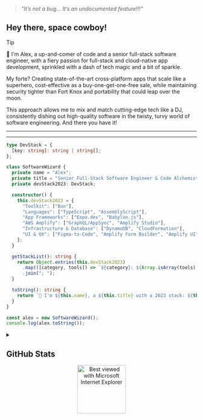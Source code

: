 > *"It’s not a bug... It’s an undocumented feature!!!"*

## Hey there, space cowboy!

> [!TIP]
> 
>👋 I'm Alex, a up-and-comer of code and a senior full-stack software engineer, with a fiery passion for full-stack and cloud-native app development, sprinkled with a dash of tech magic and a bit of sparkle.
>
>My forte? Creating state-of-the-art cross-platform apps that scale like a superhero, cost-effective as a buy-one-get-one-free sale, while maintaining security tighter than Fort Knox and portability that could leap over the moon.
>
>This approach allows me to mix and match cutting-edge tech like a DJ, consistently dishing out high-quality software in the twisty, turvy world of software engineering. And there you have it!
>

---
---
```typescript
type DevStack = {
  [key: string]: string | string[];
};

class SoftwareWizard {
  private name = "Alex";
  private title = "Senior Full-Stack Software Engineer & Code Alchemist";
  private devStack2023: DevStack;

  constructor() {
    this.devStack2023 = {
      "Toolkit": ["Bun"],
      "Languages": ["TypeScript", "AssemblyScript"],
      "App Frameworks": ["Expo.dev", "Babylon.js"],
      "AWS Amplify": ["GraphQL/AppSync", "Amplify Studio"],
      "Infrastructure & Database": ["DynamoDB", "CloudFormation"],
      "UI & UX": ["Figma-to-Code", "Amplify Form Builder", "Amplify UI"]
    };
  }

  getStackList(): string {
    return Object.entries(this.devStack2023)
      .map(([category, tools]) => `${category}: ${Array.isArray(tools) ? tools.join(", ") : tools}`)
      .join("; ");
  }

  toString(): string {
    return `👋 I'm ${this.name}, a ${this.title} with a 2023 stack: ${this.getStackList()}. 🌙 Let's make some digital magic! 🧙‍♂️✨`;
  }
}

const alex = new SoftwareWizard();
console.log(alex.toString());
```

<details>
<summary>
  
## GitHub Stats

</summary>

![Metrics](https://metrics.lecoq.io/alexlevy0)
  
</details>


<div align="center">
<img src="https://github.com/fnky/fnky/raw/fnky/img/ie.jpg" alt="Best viewed with Microsoft Internet Explorer" align="center" width="128">
</div>
